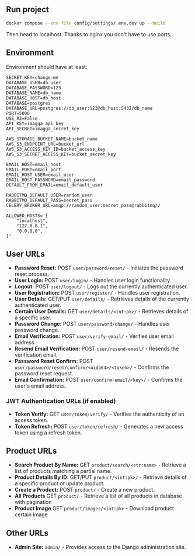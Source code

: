 ## Run project

```bash
docker compose --env-file config/settings/.env.dev up --build
```

Then head to localhost. Thanks to nginx you don't have to use ports.

## Environment

Environment should have at least:

```
SECRET_KEY=change-me
DATABASE_USER=db_user
DATABASE_PASSWORD=123
DATABASE_NAME=db_name
DATABASE_HOST=db_host
DATABASE=postgres
DATABASE_URL=postgres://db_user:123@db_host:5432/db_name
PORT=5000
USE_R2=False
API_KEY=imagga_api_key
API_SECRET=imagga_secret_key

AWS_STORAGE_BUCKET_NAME=bucket_name
AWS_S3_ENDPOINT_URL=bucket_url
AWS_S3_ACCESS_KEY_ID=bucket_access_key
AWS_S3_SECRET_ACCESS_KEY=bucket_secret_key

EMAIL_HOST=email_host
EMAIL_PORT=email_port
EMAIL_HOST_USER=email_user
EMAIL_HOST_PASSWORD=email_password
DEFAULT_FROM_EMAIL=email_default_user

RABBITMQ_DEFAULT_USER=random_user
RABBITMQ_DEFAULT_PASS=secret_pass
CELERY_BROKER_URL=amqp://random_user:secret_pass@rabbitmq//

ALLOWED_HOSTS='[
    "localhost",
    "127.0.0.1",
    "0.0.0.0",
]'

```

## User URLs

-   **Password Reset:** POST `user/password/reset/` - Initiates the password reset process.
-   **User Login:** POST `user/login/` - Handles user login functionality.
-   **Logout:** POST `user/logout/` - Logs out the currently authenticated user.
-   **User Registration:** POST `user/register/` - Handles user registration.
-   **User Details:** GET/PUT `user/details/` - Retrieves details of the currently authenticated user.
-   **Certain User Details:** GET `user/details/<int:pk>/` - Retrieves details of a specific user.
-   **Password Change:** POST `user/password/change/` - Handles user password change.
-   **Email Verification:** POST `user/verify-email/` - Verifies user email address.
-   **Resend Email Verification:** POST `user/resend-email/` - Resends the verification email.
-   **Password Reset Confirm:** POST `user/password/reset/confirm/<uidb64>/<token>/` - Confirms the password reset request.
-   **Email Confirmation:** POST `user/confirm-email/<key>/` - Confirms the user's email address.

### JWT Authentication URLs (if enabled)

-   **Token Verify:** GET `user/token/verify/` - Verifies the authenticity of an access token.
-   **Token Refresh:** POST `user/token/refresh/` - Generates a new access token using a refresh token.

## Product URLs

-   **Search Product By Name:** GET `product/search/<str:name>` - Retrieve a list of products matching a partial name.
-   **Product Details By ID:** GET/PUT `product/<int:pk>/` - Retrieve details of a specific product or update product.
-   **Create a Product:** POST `product/` - Create a new product.
-   **All Products** GET `product/` - Retrieve a list of all products in database with pagination
-   **Product Image** GET `product/images/<int:pk>` - Download product certain image

## Other URLs

-   **Admin Site:** `admin/` - Provides access to the Django administration site.

